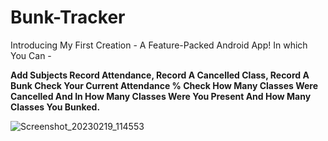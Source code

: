 # Bunk-Tracker

Introducing My First Creation - A Feature-Packed Android App! In which You Can -

**Add Subjects
Record Attendance, Record A Cancelled Class, Record A Bunk
Check Your Current Attendance % 
Check How Many Classes Were Cancelled And In How Many Classes Were You Present And How Many Classes You Bunked.**

![Screenshot_20230219_114553](https://user-images.githubusercontent.com/115345805/219932551-bc1246d4-9ba4-433e-87ed-1aa0d744760f.jpg)
